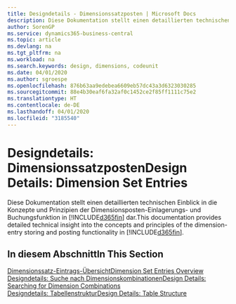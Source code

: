 ```yaml
---
title: Designdetails - Dimensionssatzposten | Microsoft Docs
description: Diese Dokumentation stellt einen detaillierten technischen Einblick in die Urheberrechtshinweise und Prinzipien bereit, die verwendet werden, um die Dimensionsposten-Einlagerungs- und Buchungsfunktion in  neu zu gestalten.
author: SorenGP
ms.service: dynamics365-business-central
ms.topic: article
ms.devlang: na
ms.tgt_pltfrm: na
ms.workload: na
ms.search.keywords: design, dimensions, codeunit
ms.date: 04/01/2020
ms.author: sgroespe
ms.openlocfilehash: 876b63aa9edebea6609eb57dc43a3d6323030285
ms.sourcegitcommit: 88e4b30eaf6fa32af0c1452ce2f85ff1111c75e2
ms.translationtype: HT
ms.contentlocale: de-DE
ms.lasthandoff: 04/01/2020
ms.locfileid: "3185540"
---
```

# <a name="design-details-dimension-set-entries"></a><span data-ttu-id="4d31f-103">Designdetails: Dimensionssatzposten</span><span class="sxs-lookup"><span data-stu-id="4d31f-103">Design Details: Dimension Set Entries</span></span>
<span data-ttu-id="4d31f-104">Diese Dokumentation stellt einen detaillierten technischen Einblick in die Konzepte und Prinzipien der Dimensionsposten-Einlagerungs- und Buchungsfunktion in [!INCLUDE[d365fin](includes/d365fin_md.md)] dar.</span><span class="sxs-lookup"><span data-stu-id="4d31f-104">This documentation provides detailed technical insight into the concepts and principles of the dimension-entry storing and posting functionality in [!INCLUDE[d365fin](includes/d365fin_md.md)].</span></span>

## <a name="in-this-section"></a><span data-ttu-id="4d31f-105">In diesem Abschnitt</span><span class="sxs-lookup"><span data-stu-id="4d31f-105">In This Section</span></span>  
[<span data-ttu-id="4d31f-106">Dimensionssatz-Eintrags-Übersicht</span><span class="sxs-lookup"><span data-stu-id="4d31f-106">Dimension Set Entries Overview</span></span>](design-details-dimension-set-entries-overview.md)  
[<span data-ttu-id="4d31f-107">Designdetails: Suche nach Dimensionskombinationen</span><span class="sxs-lookup"><span data-stu-id="4d31f-107">Design Details: Searching for Dimension Combinations</span></span>](design-details-searching-for-dimension-combinations.md)  
[<span data-ttu-id="4d31f-108">Designdetails: Tabellenstruktur</span><span class="sxs-lookup"><span data-stu-id="4d31f-108">Design Details: Table Structure</span></span>](design-details-table-structure.md)  
